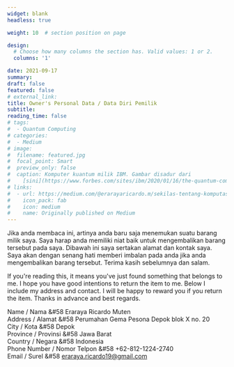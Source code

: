 ```yaml
---
widget: blank
headless: true

weight: 10  # section position on page

design:
  # Choose how many columns the section has. Valid values: 1 or 2.
  columns: '1'

date: 2021-09-17
summary: 
draft: false
featured: false
# external_link: 
title: Owner's Personal Data / Data Diri Pemilik
subtitle: 
reading_time: false
# tags:
#  - Quantum Computing
# categories:
#  - Medium
# image:
#  filename: featured.jpg
#  focal_point: Smart
#  preview_only: false
#  caption: Komputer kuantum milik IBM. Gambar disadur dari
#    [sini](https://www.forbes.com/sites/ibm/2020/01/16/the-quantum-computing-era-is-here-why-it-mattersand-how-it-may-change-our-world/?sh=37d40ac85c2b).
# links:
#  - url: https://medium.com/@erarayaricardo.m/sekilas-tentang-komputasi-kuantum-16a33cd4f86b
#    icon_pack: fab
#    icon: medium
#    name: Originally published on Medium
---
```


Jika anda membaca ini, artinya anda baru saja menemukan suatu barang milik saya. Saya harap anda memiliki niat baik untuk mengembalikan barang tersebut pada saya. Dibawah ini saya sertakan alamat dan kontak saya. Saya akan dengan senang hati memberi imbalan pada anda jika anda mengembalikan barang tersebut. Terima kasih sebelumnya dan salam.

If you're reading this, it means you've just found something that belongs to me. I hope you have good intentions to return the item to me. Below I include my address and contact. I will be happy to reward you if you return the item. Thanks in advance and best regards. 

Name / Nama                 &#58 Eraraya Ricardo Muten<br>
Address / Alamat            &#58 Perumahan Gema Pesona Depok blok X no. 20<br>
City / Kota                 &#58 Depok<br>
Province / Provinsi         &#58 Jawa Barat<br>
Country / Negara            &#58 Indonesia<br>
Phone Number / Nomor Telpon &#58 +62-812-1224-2740<br>
Email / Surel               &#58 eraraya.ricardo19@gmail.com
